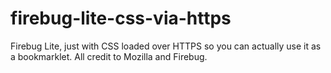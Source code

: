 # firebug-lite-css-via-https
Firebug Lite, just with CSS loaded over HTTPS so you can actually use it as a bookmarklet. All credit to Mozilla and Firebug.

